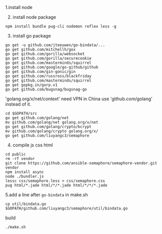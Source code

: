 1.install node

2. install node package
```
npm install bundle pug-cli nodemon reflex less -g
```
3. install go package
```
go get -u github.com/jteeuwen/go-bindata/...
go get github.com/mitchellh/gox
go get github.com/gorilla/websocket
go get github.com/gorilla/securecookie
go get github.com/masterminds/squirrel
go get github.com/google/go-github/github
go get github.com/gin-gonic/gin
go get github.com/russross/blackfriday
go get github.com/masterminds/squirrel
go get gopkg.in/gorp.v1
go get github.com/bugsnag/bugsnag-go
```
'golang.org/x/net/context' need VPN in China use 'github.com/golang' instead of it.
```
cd $GOPATH/src
go get github.com/golang/net
mv github.com/golang/net golang.org/x/net
go get github.com/golang/crypto/bcrypt
mv github.com/golang/crypto golang.org/x/
go get github.com/liuyangc3/semaphore
```

4. compile js css html
```
cd public
rm -rf vendor
git clone https://github.com/ansible-semaphore/semaphore-vendor.git vendor
npm install async
node ./bundler.js
lessc css/semaphore.less > css/semaphore.css
pug html/*.jade html/*/*.jade html/*/*/*.jade
```

5.add a line after `go-bindata` in make.sh
```
cp util/bindata.go $GOPATH/github.com/liuyangc3/semaphore/util/bindata.go
```
build
```
./make.sh
```
